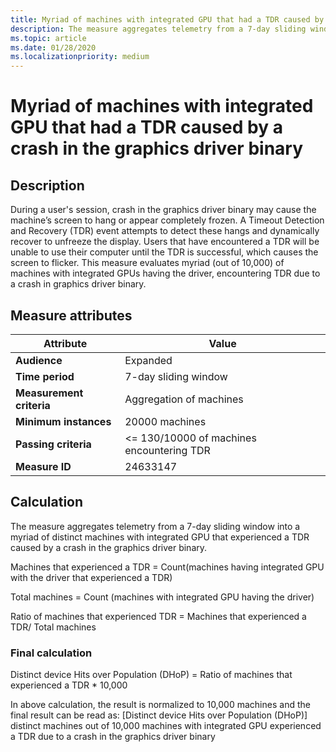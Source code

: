```yaml
---
title: Myriad of machines with integrated GPU that had a TDR caused by a crash in the graphics driver binary
description: The measure aggregates telemetry from a 7-day sliding window into a myriad of machines with integrated GPU that had a TDR caused by a crash in the graphics driver 
ms.topic: article
ms.date: 01/28/2020
ms.localizationpriority: medium
---
```

 
# Myriad of machines with integrated GPU that had a TDR caused by a crash in the graphics driver binary

## Description

During a user's session, crash in the graphics driver binary may cause the machine’s screen to hang or appear completely frozen. A Timeout Detection and Recovery (TDR) event attempts to detect these hangs and dynamically recover to unfreeze the display. Users that have encountered a TDR will be unable to use their computer until the TDR is successful, which causes the screen to flicker. This measure evaluates myriad (out of 10,000) of machines with integrated GPUs having the driver, encountering TDR due to a crash in graphics driver binary.


## Measure attributes

|Attribute|Value|
|----|----|
|**Audience**|Expanded|
|**Time period**|7-day sliding window|
|**Measurement criteria**|Aggregation of machines|
|**Minimum instances**|20000 machines|
|**Passing criteria**|<= 130/10000 of machines encountering TDR|
|**Measure ID**|24633147|

## Calculation

The measure aggregates telemetry from a 7-day sliding window into a myriad of distinct machines with integrated GPU that experienced a TDR caused by a crash in the graphics driver binary. 

Machines that experienced a TDR = Count(machines having integrated GPU with the driver that experienced a TDR) 

Total machines = Count (machines with integrated GPU having the driver) 

Ratio of machines that experienced TDR = Machines that experienced a TDR/ Total machines 

### Final calculation

Distinct device Hits over Population (DHoP) = Ratio of machines that experienced a TDR * 10,000

In above calculation, the result is normalized to 10,000 machines and the final result can be read as:
[Distinct device Hits over Population (DHoP)] distinct machines out of 10,000 machines with integrated GPU experienced a TDR due to a crash in the graphics driver binary

